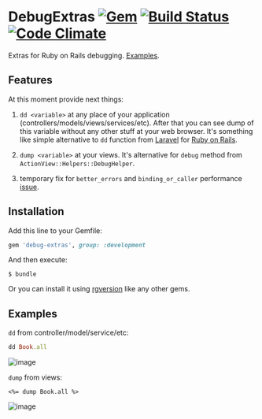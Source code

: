 # DebugExtras [![Gem](https://img.shields.io/gem/v/debug-extras.svg)](https://rubygems.org/gems/debug-extras) [![Build Status](https://img.shields.io/travis/vavgustov/debug-extras/master.svg)](https://travis-ci.org/vavgustov/debug-extras) [![Code Climate](https://img.shields.io/codeclimate/github/vavgustov/debug-extras.svg)](https://codeclimate.com/github/vavgustov/debug-extras)

Extras for Ruby on Rails debugging. [Examples](https://github.com/vavgustov/debug-extras#examples).

## Features

At this moment provide next things:
1. `dd <variable>` at any place of your application 
(controllers/models/views/services/etc). After that you can see dump of this 
variable without any other stuff at your web browser. 
It's something like simple alternative to `dd` function from 
[Laravel](https://laravel.com/) for [Ruby on Rails](http://rubyonrails.org/).

2. `dump <variable>` at your views. It's alternative for `debug` method from `ActionView::Helpers::DebugHelper`.

3. temporary fix for `better_errors` and `binding_or_caller` performance [issue](https://github.com/charliesome/better_errors/issues/341).

## Installation

Add this line to your Gemfile:

```ruby
gem 'debug-extras', group: :development
```

And then execute:

    $ bundle

Or you can install it using [rgversion](https://github.com/vavgustov/rgversion) like any other gems.

## Examples

`dd` from controller/model/service/etc:

```ruby
dd Book.all
```

![image](https://user-images.githubusercontent.com/312873/29333319-0480bb34-820c-11e7-82b0-3d2e648a4af8.png)

`dump` from views:

```erb
<%= dump Book.all %>
```

![image](https://user-images.githubusercontent.com/312873/29333320-0482b484-820c-11e7-87ce-800e5319ce98.png)
